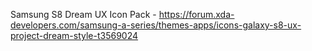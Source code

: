 Samsung S8 Dream UX Icon Pack - https://forum.xda-developers.com/samsung-a-series/themes-apps/icons-galaxy-s8-ux-project-dream-style-t3569024
